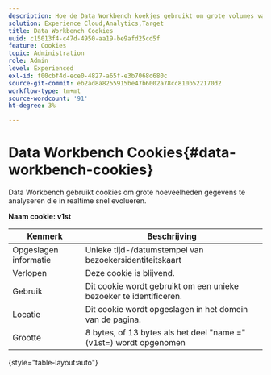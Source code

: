 ```yaml
---
description: Hoe de Data Workbench koekjes gebruikt om grote volumes van snel evoluerende gegevens in real time te analyseren.
solution: Experience Cloud,Analytics,Target
title: Data Workbench Cookies
uuid: c15013f4-c47d-4950-aa19-be9afd25cd5f
feature: Cookies
topic: Administration
role: Admin
level: Experienced
exl-id: f00cbf4d-ece0-4827-a65f-e3b7068d680c
source-git-commit: eb2ad8a8255915be47b6002a78cc810b522170d2
workflow-type: tm+mt
source-wordcount: '91'
ht-degree: 3%

---
```


# Data Workbench Cookies{#data-workbench-cookies}

Data Workbench gebruikt cookies om grote hoeveelheden gegevens te analyseren die in realtime snel evolueren.

**Naam cookie: v1st**

| Kenmerk | Beschrijving |
|---|---|
| Opgeslagen informatie | Unieke tijd-/datumstempel van bezoekersidentiteitskaart |
| Verlopen | Deze cookie is blijvend. |
| Gebruik | Dit cookie wordt gebruikt om een unieke bezoeker te identificeren. |
| Locatie | Dit cookie wordt opgeslagen in het domein van de pagina. |
| Grootte | 8 bytes, of 13 bytes als het deel &quot;name =&quot; (v1st=) wordt opgenomen |

{style=&quot;table-layout:auto&quot;}
